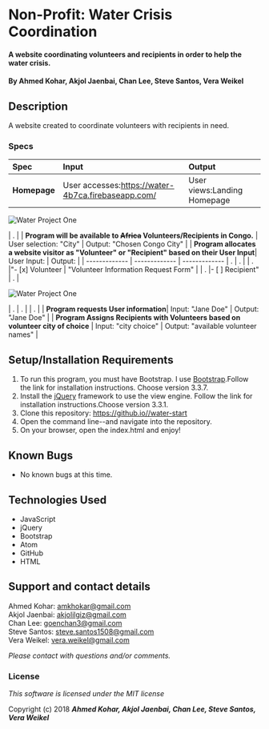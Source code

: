 # Non-Profit: Water Crisis Coordination

#### A website coordinating volunteers and recipients in order to help the water crisis.

#### By **Ahmed Kohar, Akjol Jaenbai, Chan Lee, Steve Santos, Vera Weikel**

## Description

A website created to coordinate volunteers with recipients in need.


### Specs
| Spec | Input | Output |
| :-------------     | :------------- | :------------- |
| **Homepage** | User accesses:https://water-4b7ca.firebaseapp.com/ | User views:Landing Homepage | .  | .  |

![Water Project One](https://github.com/goenchan/water-start/tree/master/public/img/READMElandingPg.PNG)

| .  |
| **Program will be available to ~~Africa~~ Volunteers/Recipients in Congo.** | User selection: "City" | Output: "Chosen Congo City" |
| **Program allocates a website visitor as "Volunteer" or "Recipient" based on their User Input**| User Input: | Output: |
| ------------- | ------------- | ------------- | .  | .  |
|  .  |"- [x] Volunteer  | "Volunteer Information Request Form" |
|  .  |- [ ] Recipient" | .  |

![Water Project One](https://github.com/goenchan/water-start/tree/master/public/img/READMEvolnForm.PNG)

| .  | .  |
| .  |
| **Program requests User information**| Input: "Jane Doe" | Output: "Jane Doe" |
| **Program Assigns Recipients with Volunteers based on volunteer city of choice** | Input: "city choice" | Output: "available volunteer names" |


## Setup/Installation Requirements

1. To run this program, you must have Bootstrap. I use [Bootstrap](https://getbootstrap.com/docs/3.3/).Follow the link for installation instructions. Choose version 3.3.7.
2. Install the [jQuery](https://jquery.com/download/) framework to use the view engine. Follow the link for installation instructions.Choose version 3.3.1.
3. Clone this repository: https://github.io//water-start
4. Open the command line--and navigate into the repository.
5. On your browser, open the index.html and enjoy!

## Known Bugs
* No known bugs at this time.

## Technologies Used
* JavaScript
* jQuery
* Bootstrap
* Atom
* GitHub
* HTML

## Support and contact details

Ahmed Kohar: amkhokar@gmail.com  
Akjol Jaenbai: akjolilgiz@gmail.com   
Chan Lee: goenchan3@gmail.com  
Steve Santos: steve.santos1508@gmail.com   
Vera Weikel: vera.weikel@gmail.com

_Please contact with questions and/or comments._

### License

*This software is licensed under the MIT license*

Copyright (c) 2018 **_Ahmed Kohar, Akjol Jaenbai, Chan Lee, Steve Santos, Vera Weikel_**
